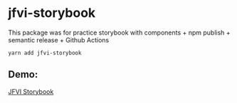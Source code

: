 
# jfvi-storybook

This package was for practice storybook with components + npm publish + semantic release + Github Actions


```
yarn add jfvi-storybook
```

## Demo:
[JFVI Storybook](https://juanvidev.github.io/my-storybook/?path=/docs/example-introduction--docs)